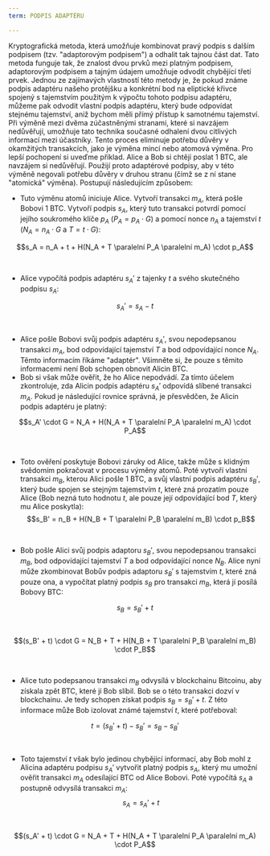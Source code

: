 ```yaml
---
term: PODPIS ADAPTÉRU

---
```

Kryptografická metoda, která umožňuje kombinovat pravý podpis s dalším podpisem (tzv. "adaptorovým podpisem") a odhalit tak tajnou část dat. Tato metoda funguje tak, že znalost dvou prvků mezi platným podpisem, adaptorovým podpisem a tajným údajem umožňuje odvodit chybějící třetí prvek. Jednou ze zajímavých vlastností této metody je, že pokud známe podpis adaptéru našeho protějšku a konkrétní bod na eliptické křivce spojený s tajemstvím použitým k výpočtu tohoto podpisu adaptéru, můžeme pak odvodit vlastní podpis adaptéru, který bude odpovídat stejnému tajemství, aniž bychom měli přímý přístup k samotnému tajemství. Při výměně mezi dvěma zúčastněnými stranami, které si navzájem nedůvěřují, umožňuje tato technika současné odhalení dvou citlivých informací mezi účastníky. Tento proces eliminuje potřebu důvěry v okamžitých transakcích, jako je výměna mincí nebo atomová výměna. Pro lepší pochopení si uveďme příklad. Alice a Bob si chtějí poslat 1 BTC, ale navzájem si nedůvěřují. Použijí proto adaptérové podpisy, aby v této výměně negovali potřebu důvěry v druhou stranu (čímž se z ní stane "atomická" výměna). Postupují následujícím způsobem:


- Tuto výměnu atomů iniciuje Alice. Vytvoří transakci $m_A$, která pošle Bobovi 1 BTC. Vytvoří podpis $s_A$, který tuto transakci potvrdí pomocí jejího soukromého klíče $p_A$ ($P_A = p_A \cdot G$) a pomocí nonce $n_A$ a tajemství $t$ ($N_A = n_A \cdot G$ a $T = t \cdot G$):

$$s_A = n_A + t + H(N_A + T \paralelní P_A \paralelní m_A) \cdot p_A$$

&nbsp;


- Alice vypočítá podpis adaptéru $s_A'$ z tajenky $t$ a svého skutečného podpisu $s_A$:

$$s_A' = s_A - t$$

&nbsp;


- Alice pošle Bobovi svůj podpis adaptéru $s_A'$, svou nepodepsanou transakci $m_A$, bod odpovídající tajemství $T$ a bod odpovídající nonce $N_A$. Těmto informacím říkáme "adaptér". Všimněte si, že pouze s těmito informacemi není Bob schopen obnovit Alicin BTC.
- Bob si však může ověřit, že ho Alice nepodvádí. Za tímto účelem zkontroluje, zda Alicin podpis adaptéru $s_A'$ odpovídá slíbené transakci $m_A$. Pokud je následující rovnice správná, je přesvědčen, že Alicin podpis adaptéru je platný:

$$s_A' \cdot G = N_A + H(N_A + T \paralelní P_A \paralelní m_A) \cdot P_A$$

&nbsp;


- Toto ověření poskytuje Bobovi záruky od Alice, takže může s klidným svědomím pokračovat v procesu výměny atomů. Poté vytvoří vlastní transakci $m_B$, kterou Alici pošle 1 BTC, a svůj vlastní podpis adaptéru $s_B'$, který bude spojen se stejným tajemstvím $t$, které zná prozatím pouze Alice (Bob nezná tuto hodnotu $t$, ale pouze její odpovídající bod $T$, který mu Alice poskytla): $$s_B' = n_B + H(N_B + T \paralelní P_B \paralelní m_B) \cdot p_B$$

&nbsp;


- Bob pošle Alici svůj podpis adaptoru $s_B'$, svou nepodepsanou transakci $m_B$, bod odpovídající tajemství $T$ a bod odpovídající nonce $N_B$. Alice nyní může zkombinovat Bobův podpis adaptoru $s_B'$ s tajemstvím $t$, které zná pouze ona, a vypočítat platný podpis $s_B$ pro transakci $m_B$, která jí posílá Bobovy BTC:

$$s_B = s_B' + t$$

&nbsp;

$$(s_B' + t) \cdot G = N_B + T + H(N_B + T \paralelní P_B \paralelní m_B) \cdot P_B$$

&nbsp;


- Alice tuto podepsanou transakci $m_B$ odvysílá v blockchainu Bitcoinu, aby získala zpět BTC, které jí Bob slíbil. Bob se o této transakci dozví v blockchainu. Je tedy schopen získat podpis $s_B = s_B' + t$. Z této informace může Bob izolovat známé tajemství $t$, které potřeboval:

$$t = (s_B' + t) - s_B' = s_B - s_B'$$

&nbsp;


- Toto tajemství $t$ však bylo jedinou chybějící informací, aby Bob mohl z Alicina adaptéru podpisu $s_A'$ vytvořit platný podpis $s_A$, který mu umožní ověřit transakci $m_A$ odesílající BTC od Alice Bobovi. Poté vypočítá $s_A$ a postupně odvysílá transakci $m_A$: $$s_A = s_A' + t$$

&nbsp;

$$(s_A' + t) \cdot G = N_A + T + H(N_A + T \paralelní P_A \paralelní m_A) \cdot P_A$$